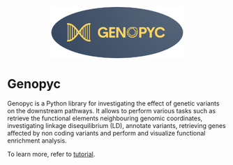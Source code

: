 <p align="center">
 <img src="https://github.com/freh-g/genopyc/blob/main/img/GenopycLogo.png?raw=true" width="60%" height="60%">
</p>
<!--[figure 1](https://github.com/freh-g/genopyc/blob/main/img/GenopycLogo.png?raw=true)-->

# Genopyc

Genopyc is a Python  library for investigating the effect of genetic variants on the downstream pathways. It allows to perform various tasks such as retrieve the functional elements neighbouring genomic coordinates, investigating linkage disequilibrium (LD), annotate variants, retrieving genes affected by non coding variants and perform and visualize functional enrichment analysis.  


To learn more, refer to [tutorial](https://github.com/freh-g/genopyc/blob/main/tutorials/Genopyc_tutorial_notebook.ipynb).
